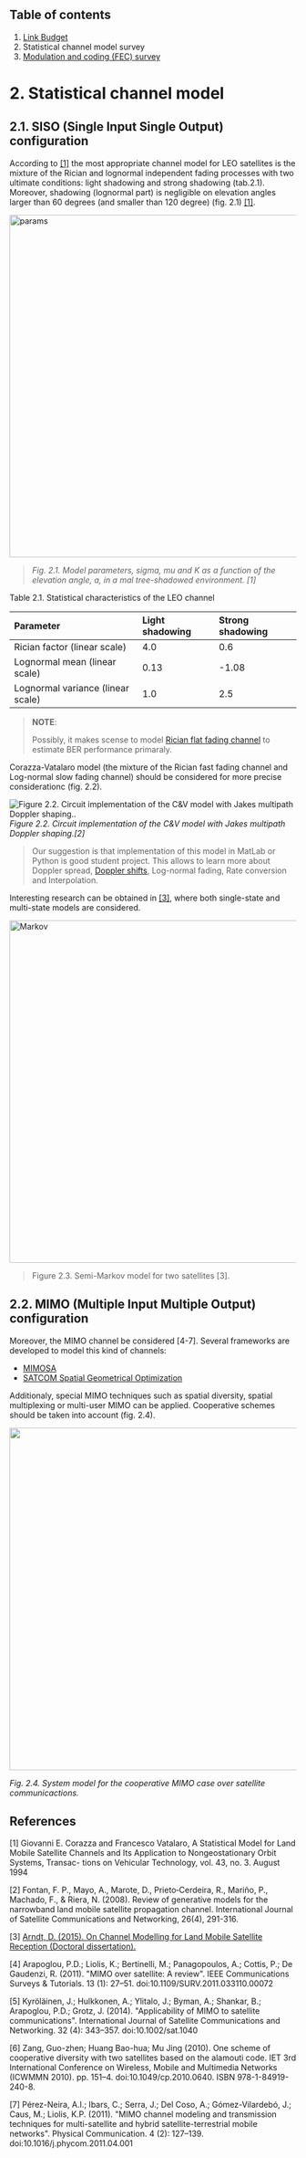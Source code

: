 ## Table of contents

1. [Link Budget](https://nbviewer.jupyter.org/github/kirlf/cubesats/blob/master/LinkBudget/LB.ipynb)
2. Statistical channel model survey
3. [Modulation and coding \(FEC\) survey](https://github.com/kirlf/cubesats/blob/master/fec.md)

# 2. Statistical channel model

## 2.1. SISO (Single Input Single Output) configuration

According to [\[1\]](https://www.csie.ntu.edu.tw/~b92b02053/printing/summer/Materials/channel%20model/CHN_A%20statistical%20model%20for%20land%20mobile%20satellite%20channels%20and%20itsapplication%20to%20nongeostationary.pdf) the most appropriate channel model for LEO satellites is the mixture of the Rician and lognormal independent fading processes with two ultimate conditions: light shadowing and strong shadowing \(tab.2.1\). Moreover, shadowing \(lognormal part\) is negligible on elevation angles larger than 60 degrees \(and smaller than 120 degree\) \(fig. 2.1\) [\[1\]](https://www.csie.ntu.edu.tw/~b92b02053/printing/summer/Materials/channel%20model/CHN_A%20statistical%20model%20for%20land%20mobile%20satellite%20channels%20and%20itsapplication%20to%20nongeostationary.pdf).

<img src="https://raw.githubusercontent.com/kirlf/cubesats/master/.gitbook/assets/image%20(6).png" alt="params" width="600" />

>*Fig. 2.1. Model parameters, sigma, mu and K as a function of the elevation angle, a, in a mal tree-shadowed environment. \[1\]*

 Table 2.1. Statistical characteristics of the LEO channel

| Parameter | Light shadowing | Strong shadowing |
| :--- | :--- | :--- |
|  Rician factor \(linear scale\) | 4.0 | 0.6 |
|  Lognormal mean \(linear scale\) | 0.13 | -1.08 |
|  Lognormal variance \(linear scale\) | 1.0 | 2.5 |


> **NOTE**: 
>
>Possibly, it makes scense to model [Rician flat fading channel](https://nbviewer.jupyter.org/gist/kirlf/4328eb389b3ddc9a0c350eaed468f870) to estimate BER performance primaraly.

Corazza-Vatalaro model (the mixture of the Rician fast fading channel and Log-normal slow fading channel) should be considered for more precise considerationc (fig. 2.2).

![Figure 2.2.  Circuit implementation of the C&V model with Jakes multipath Doppler shaping..](https://raw.githubusercontent.com/kirlf/cubesats/master/.gitbook/assets/cvm.png)
*Figure 2.2.  Circuit implementation of the C&V model with Jakes multipath Doppler shaping.\[2\]*

> Our suggestion is that implementation of this model in MatLab or Python is good student project. This allows to learn more about Doppler spread, [Doppler shifts](https://en.wikipedia.org/wiki/Doppler_effect#Satellite_communication), Log-normal fading, Rate conversion and Interpolation.

Interesting research can be obtained in [\[3\]](https://www.db-thueringen.de/receive/dbt_mods_00026568), where both single-state and multi-state models are considered. 

<img alt="Markov" src="https://raw.githubusercontent.com/kirlf/cubesats/master/.gitbook/assets/SatMarkov.png" width="600"/>

> Figure 2.3. Semi-Markov model for two satellites \[3\].

## 2.2. MIMO (Multiple Input Multiple Output) configuration

Moreover, the MIMO channel be considered \[4-7\]. Several frameworks are developed to model this kind of channels:
- [MIMOSA](https://artes.esa.int/projects/mimosa-characterisation-mimo-channel-mobile-satellite-systems)
- [SATCOM Spatial Geometrical Optimization](https://www.researchgate.net/profile/A_Knopp/publication/4323825_Optimum-capacity_MIMO_satellite_link_for_fixed_and_mobile_services/links/55701f2b08aeab77722897ad.pdf)

Additionaly, special MIMO techniques such as spatial diversity, spatial multiplexing or multi-user MIMO can be applied. Cooperative schemes should be taken into account (fig. 2.4).

<img src="https://upload.wikimedia.org/wikipedia/commons/a/af/Cooperative_Sat.png" width="600">

*Fig. 2.4. System model for the cooperative MIMO case over satellite communicactions.*

## References

\[1\] Giovanni E. Corazza and Francesco Vatalaro, A Statistical Model for Land Mobile Satellite Channels and Its Application to Nongeostationary Orbit Systems, Transac- tions on Vehicular Technology, vol. 43, no. 3. August 1994 

\[2\] Fontan, F. P., Mayo, A., Marote, D., Prieto‐Cerdeira, R., Mariño, P., Machado, F., & Riera, N. (2008). Review of generative models for the narrowband land mobile satellite propagation channel. International Journal of Satellite Communications and Networking, 26(4), 291-316.

\[3\] [Arndt, D. (2015). On Channel Modelling for Land Mobile Satellite Reception (Doctoral dissertation).](https://www.db-thueringen.de/receive/dbt_mods_00026568)

\[4\] Arapoglou, P.D.; Liolis, K.; Bertinelli, M.; Panagopoulos, A.; Cottis, P.; De Gaudenzi, R. (2011). "MIMO over satellite: A review". IEEE Communications Surveys & Tutorials. 13 (1): 27–51. doi:10.1109/SURV.2011.033110.00072

\[5\] Kyröläinen, J.; Hulkkonen, A.; Ylitalo, J.; Byman, A.; Shankar, B.; Arapoglou, P.D.; Grotz, J. (2014). "Applicability of MIMO to 
satellite communications". International Journal of Satellite Communications and Networking. 32 (4): 343–357. doi:10.1002/sat.1040

\[6\] Zang, Guo-zhen; Huang Bao-hua; Mu Jing (2010). One scheme of cooperative diversity with two satellites based on the alamouti code. IET 3rd International Conference on Wireless, Mobile and Multimedia Networks (ICWMMN 2010). pp. 151–4. doi:10.1049/cp.2010.0640. ISBN 978-1-84919-240-8.

\[7\] Pérez-Neira, A.I.; Ibars, C.; Serra, J.; Del Coso, A.; Gómez-Vilardebó, J.; Caus, M.; Liolis, K.P. (2011). "MIMO channel modeling and transmission techniques for multi-satellite and hybrid satellite-terrestrial mobile networks". Physical Communication. 4 (2): 127–139. doi:10.1016/j.phycom.2011.04.001

